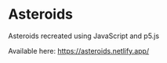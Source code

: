 # Asteroids
Asteroids recreated using JavaScript and p5.js

Available here: https://asteroids.netlify.app/
